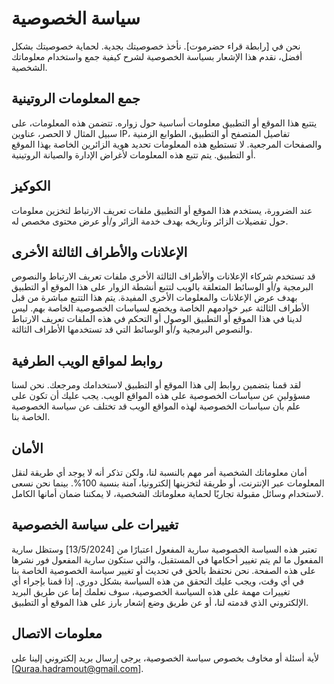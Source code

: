# سياسة الخصوصية

نحن في [رابطة قراء حضرموت]. نأخذ خصوصيتك بجدية. لحماية خصوصيتك بشكل أفضل، نقدم هذا الإشعار بسياسة الخصوصية لشرح كيفية جمع واستخدام معلوماتك الشخصية.

## جمع المعلومات الروتينية

يتتبع هذا الموقع أو التطبيق معلومات أساسية حول زواره. تتضمن هذه المعلومات، على سبيل المثال لا الحصر، عناوين IP، تفاصيل المتصفح أو التطبيق، الطوابع الزمنية والصفحات المرجعية. لا تستطيع هذه المعلومات تحديد هوية الزائرين الخاصة بهذا الموقع أو التطبيق. يتم تتبع هذه المعلومات لأغراض الإدارة والصيانة الروتينية.

## الكوكيز

عند الضرورة، يستخدم هذا الموقع أو التطبيق ملفات تعريف الارتباط لتخزين معلومات حول تفضيلات الزائر وتاريخه بهدف خدمة الزائر و/أو عرض محتوى مخصص له.

## الإعلانات والأطراف الثالثة الأخرى

قد تستخدم شركاء الإعلانات والأطراف الثالثة الأخرى ملفات تعريف الارتباط والنصوص البرمجية و/أو الوسائط المتعلقة بالويب لتتبع أنشطة الزوار على هذا الموقع أو التطبيق بهدف عرض الإعلانات والمعلومات الأخرى المفيدة. يتم هذا التتبع مباشرة من قبل الأطراف الثالثة عبر خوادمهم الخاصة ويخضع لسياسات الخصوصية الخاصة بهم. ليس لدينا في هذا الموقع أو التطبيق الوصول أو التحكم في هذه الملفات تعريف الارتباط والنصوص البرمجية و/أو الوسائط التي قد تستخدمها الأطراف الثالثة.

## روابط لمواقع الويب الطرفية

لقد قمنا بتضمين روابط إلى هذا الموقع أو التطبيق لاستخدامك ومرجعك. نحن لسنا مسؤولين عن سياسات الخصوصية على هذه المواقع الويب. يجب عليك أن تكون على علم بأن سياسات الخصوصية لهذه المواقع الويب قد تختلف عن سياسة الخصوصية الخاصة بنا.

## الأمان

أمان معلوماتك الشخصية أمر مهم بالنسبة لنا، ولكن تذكر أنه لا يوجد أي طريقة لنقل المعلومات عبر الإنترنت، أو طريقة لتخزينها إلكترونيا، آمنة بنسبة 100%. بينما نحن نسعى لاستخدام وسائل مقبولة تجاريًا لحماية معلوماتك الشخصية، لا يمكننا ضمان أمانها الكامل.

## تغييرات على سياسة الخصوصية

تعتبر هذه السياسة الخصوصية سارية المفعول اعتبارًا من [13/5/2024] وستظل سارية المفعول ما لم يتم تغيير أحكامها في المستقبل، والتي ستكون سارية المفعول فور نشرها على هذه الصفحة. نحن نحتفظ بالحق في تحديث أو تغيير سياسة الخصوصية الخاصة بنا في أي وقت، ويجب عليك التحقق من هذه السياسة بشكل دوري. إذا قمنا بإجراء أي تغييرات مهمة على هذه السياسة الخصوصية، سوف نعلمك إما عن طريق البريد الإلكتروني الذي قدمته لنا، أو عن طريق وضع إشعار بارز على هذا الموقع أو التطبيق.

## معلومات الاتصال

لأية أسئلة أو مخاوف بخصوص سياسة الخصوصية، يرجى إرسال بريد إلكتروني إلينا على [Quraa.hadramout@gmail.com].
